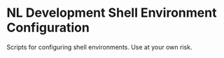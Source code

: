 # NL Development Shell Environment Configuration

Scripts for configuring shell environments. Use at your own risk.
